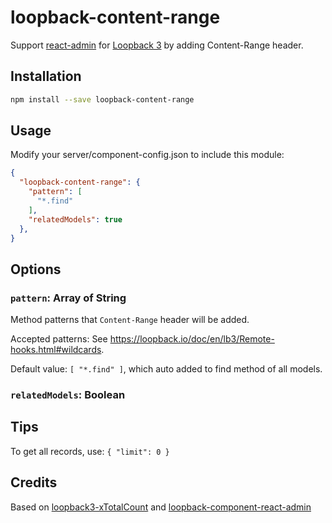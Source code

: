 # loopback-content-range
Support [react-admin](https://github.com/marmelab/react-admin) for [Loopback 3](https://loopback.io/) by adding Content-Range header.

## Installation

```bash
npm install --save loopback-content-range
```

## Usage

Modify your server/component-config.json to include this module:

```json
{
  "loopback-content-range": {
    "pattern": [
      "*.find"
    ],
    "relatedModels": true
  },
}
```

## Options

### `pattern`: Array of String

Method patterns that `Content-Range` header will be added.

Accepted patterns: See https://loopback.io/doc/en/lb3/Remote-hooks.html#wildcards.

Default value: `[ "*.find" ]`, which auto added to find method of all models.

### `relatedModels`: Boolean

## Tips

To get all records, use: `{ "limit": 0 }`

## Credits

Based on [loopback3-xTotalCount](https://github.com/kimkha/loopback3-xTotalCount) and [loopback-component-react-admin](https://github.com/kimkha/loopback-component-react-admin)